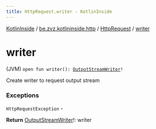 ```yaml
---
title: HttpRequest.writer - KotlinInside
---
```


[KotlinInside](../../index.html) / [be.zvz.kotlininside.http](../index.html) / [HttpRequest](index.html) / [writer](./writer.html)

# writer

(JVM) `open fun writer(): `[`OutputStreamWriter`](https://docs.oracle.com/javase/7/docs/api/java/io/OutputStreamWriter.html)`!`

Create writer to request output stream

### Exceptions

`HttpRequestException` -

**Return**
[OutputStreamWriter](https://docs.oracle.com/javase/7/docs/api/java/io/OutputStreamWriter.html)!: writer

